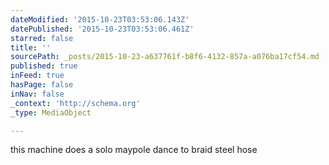 ```yaml
---
dateModified: '2015-10-23T03:53:06.143Z'
datePublished: '2015-10-23T03:53:06.461Z'
starred: false
title: ''
sourcePath: _posts/2015-10-23-a637761f-b8f6-4132-857a-a076ba17cf54.md
published: true
inFeed: true
hasPage: false
inNav: false
_context: 'http://schema.org'
_type: MediaObject

---
```

this machine does a solo maypole dance to braid steel hose